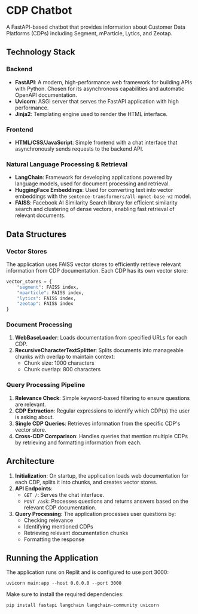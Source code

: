 # CDP Chatbot

A FastAPI-based chatbot that provides information about Customer Data Platforms (CDPs) including Segment, mParticle, Lytics, and Zeotap.

## Technology Stack

### Backend
- **FastAPI**: A modern, high-performance web framework for building APIs with Python. Chosen for its asynchronous capabilities and automatic OpenAPI documentation.
- **Uvicorn**: ASGI server that serves the FastAPI application with high performance.
- **Jinja2**: Templating engine used to render the HTML interface.

### Frontend
- **HTML/CSS/JavaScript**: Simple frontend with a chat interface that asynchronously sends requests to the backend API.

### Natural Language Processing & Retrieval
- **LangChain**: Framework for developing applications powered by language models, used for document processing and retrieval.
- **HuggingFace Embeddings**: Used for converting text into vector embeddings with the `sentence-transformers/all-mpnet-base-v2` model.
- **FAISS**: Facebook AI Similarity Search library for efficient similarity search and clustering of dense vectors, enabling fast retrieval of relevant documents.

## Data Structures

### Vector Stores
The application uses FAISS vector stores to efficiently retrieve relevant information from CDP documentation. Each CDP has its own vector store:

```python
vector_stores = {
    "segment": FAISS index,
    "mparticle": FAISS index,
    "lytics": FAISS index,
    "zeotap": FAISS index
}
```

### Document Processing
1. **WebBaseLoader**: Loads documentation from specified URLs for each CDP.
2. **RecursiveCharacterTextSplitter**: Splits documents into manageable chunks with overlap to maintain context:
   - Chunk size: 1000 characters
   - Chunk overlap: 800 characters

### Query Processing Pipeline
1. **Relevance Check**: Simple keyword-based filtering to ensure questions are relevant.
2. **CDP Extraction**: Regular expressions to identify which CDP(s) the user is asking about.
3. **Single CDP Queries**: Retrieves information from the specific CDP's vector store.
4. **Cross-CDP Comparison**: Handles queries that mention multiple CDPs by retrieving and formatting information from each.

## Architecture

1. **Initialization**: On startup, the application loads web documentation for each CDP, splits it into chunks, and creates vector stores.
2. **API Endpoints**:
   - `GET /`: Serves the chat interface.
   - `POST /ask`: Processes questions and returns answers based on the relevant CDP documentation.
3. **Query Processing**: The application processes user questions by:
   - Checking relevance
   - Identifying mentioned CDPs
   - Retrieving relevant documentation chunks
   - Formatting the response

## Running the Application

The application runs on Replit and is configured to use port 3000:

```
uvicorn main:app --host 0.0.0.0 --port 3000
```

Make sure to install the required dependencies:

```
pip install fastapi langchain langchain-community uvicorn
```
